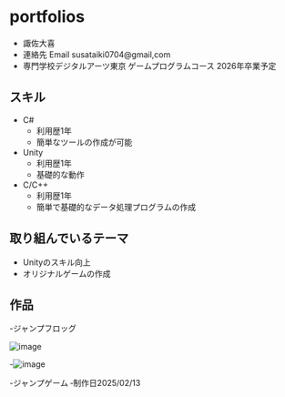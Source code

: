 ﻿# portfolios
- 諏佐大喜
- 連絡先 Email susataiki0704@gmail,com
- 専門学校デジタルアーツ東京 ゲームプログラムコース 2026年卒業予定
## スキル
- C#
  - 利用歴1年
  - 簡単なツールの作成が可能
- Unity
  - 利用歴1年
  - 基礎的な動作
- C/C++
  - 利用歴1年
  - 簡単で基礎的なデータ処理プログラムの作成

## 取り組んでいるテーマ
- Unityのスキル向上
- オリジナルゲームの作成

## 作品
-ジャンプフロッグ

![image](https://github.com/user-attachments/assets/d7ac13c1-375d-40bf-9dd5-828029c74d92)


-![image](https://github.com/user-attachments/assets/fcca4406-73cb-4df1-9480-f190614b8ee6)


-ジャンプゲーム
‐制作日2025/02/13
